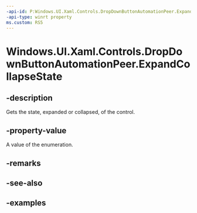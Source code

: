 ```yaml
---
-api-id: P:Windows.UI.Xaml.Controls.DropDownButtonAutomationPeer.ExpandCollapseState
-api-type: winrt property
ms.custom: RS5
---
```


<!-- Property syntax.
public ExpandCollapseState ExpandCollapseState { get; }
-->

# Windows.UI.Xaml.Controls.DropDownButtonAutomationPeer.ExpandCollapseState

## -description

Gets the state, expanded or collapsed, of the control.

## -property-value

A value of the enumeration.

## -remarks

## -see-also

## -examples

